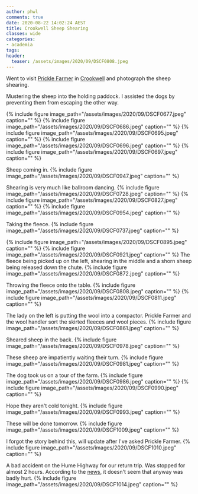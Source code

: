 ```yaml
---
author: phwl
comments: true
date: 2020-08-22 14:02:24 AEST
title: Crookwell Sheep Shearing
classes: wide
categories:
- academia
tags:
header:
  teaser: /assets/images/2020/09/DSCF0808.jpeg
---
```


Went to visit [Prickle Farmer](https://www.youtube.com/channel/UCOH92gv_xheT0AXsGkHyr5A) in [Crookwell](https://goo.gl/maps/LzuvLjxnRkrHAjR98) and photograph the sheep shearing. 

<!-- more -->

Mustering the sheep into the holding paddock. I assisted the dogs by 
preventing them from escaping the other way.

{% include figure image_path="/assets/images/2020/09/DSCF0677.jpeg" caption="" %}
{% include figure image_path="/assets/images/2020/09/DSCF0686.jpeg" caption="" %}
{% include figure image_path="/assets/images/2020/09/DSCF0695.jpeg" caption="" %}
{% include figure image_path="/assets/images/2020/09/DSCF0696.jpeg" caption="" %}
{% include figure image_path="/assets/images/2020/09/DSCF0697.jpeg" caption="" %}

Sheep coming in.
{% include figure image_path="/assets/images/2020/09/DSCF0947.jpeg" caption="" %}

Shearing is very much like ballroom dancing.
{% include figure image_path="/assets/images/2020/09/DSCF0728.jpeg" caption="" %}
{% include figure image_path="/assets/images/2020/09/DSCF0827.jpeg" caption="" %}
{% include figure image_path="/assets/images/2020/09/DSCF0954.jpeg" caption="" %}

Taking the fleece.
{% include figure image_path="/assets/images/2020/09/DSCF0737.jpeg" caption="" %}

{% include figure image_path="/assets/images/2020/09/DSCF0895.jpeg" caption="" %}
{% include figure image_path="/assets/images/2020/09/DSCF0921.jpeg" caption="" %}
The fleece being picked up on the left, shearing in the middle
and a shorn sheep being released down the chute.
{% include figure image_path="/assets/images/2020/09/DSCF0872.jpeg" caption="" %}

Throwing the fleece onto the table.
{% include figure image_path="/assets/images/2020/09/DSCF0808.jpeg" caption="" %}
{% include figure image_path="/assets/images/2020/09/DSCF0811.jpeg" caption="" %}

The lady on the left is putting the wool into a compactor. Prickle Farmer
and the wool handler sort the skirted fleeces and wool
pieces.
{% include figure image_path="/assets/images/2020/09/DSCF0861.jpeg" caption="" %}

Sheared sheep in the back.
{% include figure image_path="/assets/images/2020/09/DSCF0978.jpeg" caption="" %}

These sheep  are impatiently waiting their turn.
{% include figure image_path="/assets/images/2020/09/DSCF0981.jpeg" caption="" %}

The dog took us on a tour of the farm.
{% include figure image_path="/assets/images/2020/09/DSCF0986.jpeg" caption="" %}
{% include figure image_path="/assets/images/2020/09/DSCF0990.jpeg" caption="" %}

Hope they aren't cold tonight.
{% include figure image_path="/assets/images/2020/09/DSCF0993.jpeg" caption="" %}

These will be done tomorrow.
{% include figure image_path="/assets/images/2020/09/DSCF1009.jpeg" caption="" %}

I forgot the story behind this, will update after I've asked Prickle Farmer.
{% include figure image_path="/assets/images/2020/09/DSCF1010.jpeg" caption="" %}

A bad accident on the Hume Highway for our return trip. Was stopped for
almost 2 hours. According to the [news](https://www.goulburnpost.com.au/story/6913805/multi-vehicle-crash-on-the-hume-highway/?cs=12), it doesn't seem that anyway was badly hurt.
{% include figure image_path="/assets/images/2020/09/DSCF1014.jpeg" caption="" %}

